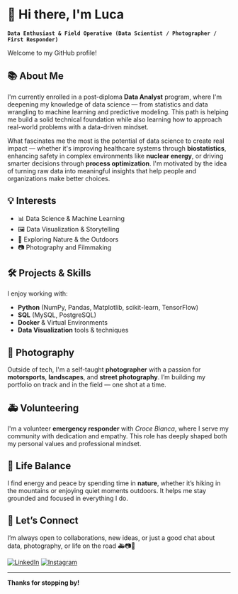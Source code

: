 # 👋 Hi there, I'm Luca

**`Data Enthusiast & Field Operative (Data Scientist / Photographer / First Responder)`**

Welcome to my GitHub profile!

## 📚 About Me

I'm currently enrolled in a post-diploma **Data Analyst** program, where I'm deepening my knowledge of data science — from statistics and data wrangling to machine learning and predictive modeling. This path is helping me build a solid technical foundation while also learning how to approach real-world problems with a data-driven mindset. 

What fascinates me the most is the potential of data science to create real impact — whether it's improving healthcare systems through **biostatistics**, enhancing safety in complex environments like **nuclear energy**, or driving smarter decisions through **process optimization**. I'm motivated by the idea of turning raw data into meaningful insights that help people and organizations make better choices.

## 💡 Interests

- 📊 Data Science & Machine Learning  
- 🖼️ Data Visualization & Storytelling  
- 🌿 Exploring Nature & the Outdoors  
- 📷 Photography and Filmmaking

## 🛠️ Projects & Skills

I enjoy working with:
- **Python** (NumPy, Pandas, Matplotlib, scikit-learn, TensorFlow)  
- **SQL** (MySQL, PostgreSQL)  
- **Docker** & Virtual Environments  
- **Data Visualization** tools & techniques  

## 📸 Photography

Outside of tech, I'm a self-taught **photographer** with a passion for **motorsports**, **landscapes**, and **street photography**. I’m building my portfolio on track and in the field — one shot at a time.

## 🚑 Volunteering

I'm a volunteer **emergency responder** with *Croce Bianca*, where I serve my community with dedication and empathy. This role has deeply shaped both my personal values and professional mindset.

## 🌄 Life Balance

I find energy and peace by spending time in **nature**, whether it’s hiking in the mountains or enjoying quiet moments outdoors. It helps me stay grounded and focused in everything I do.

## 🤝 Let’s Connect

I’m always open to collaborations, new ideas, or just a good chat about data, photography, or life on the road 🚑📷🌲

[![LinkedIn](https://img.shields.io/badge/LinkedIn-blue?style=for-the-badge&logo=linkedin)](https://www.linkedin.com/in/luca-acerbi/) 
[![Instagram](https://img.shields.io/badge/Instagram-E4405F?style=for-the-badge&logo=instagram&logoColor=white)](https://www.instagram.com/aci.visuals/)

---

**Thanks for stopping by!**

